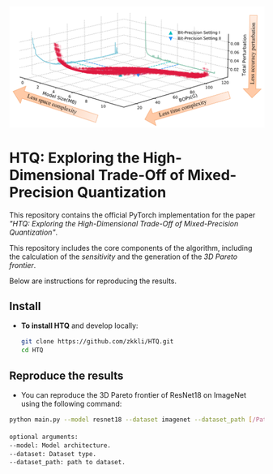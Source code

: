 <div align=center>
  <img src="overview.png" width="850px" />
  </div>

# HTQ: Exploring the High-Dimensional Trade-Off of Mixed-Precision Quantization

This repository contains the official PyTorch implementation for the paper *"HTQ: Exploring the High-Dimensional Trade-Off of Mixed-Precision Quantization"*. 

This repository includes the core components of the algorithm, including the calculation of the *sensitivity* and the generation of the *3D Pareto frontier*.

Below are instructions for reproducing the results.

## Install

- **To install HTQ** and develop locally:
  
  ```bash
  git clone https://github.com/zkkli/HTQ.git
  cd HTQ
  ```

## Reproduce the results

- You can reproduce the 3D Pareto frontier of ResNet18 on ImageNet using the following command:

```bash
python main.py --model resnet18 --dataset imagenet --dataset_path [/Path/to/ImageNet/] 

optional arguments:
--model: Model architecture.
--dataset: Dataset type.
--dataset_path: path to dataset.
```
